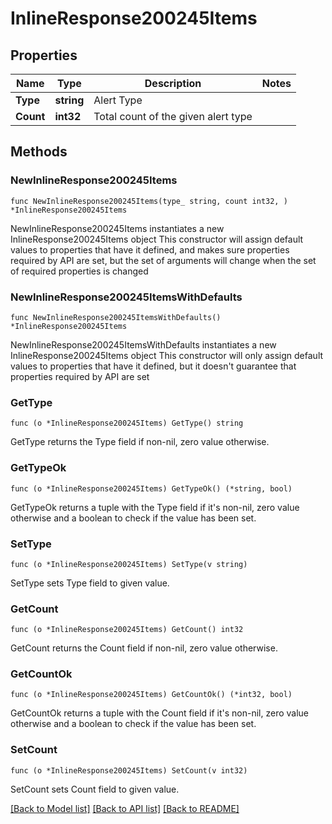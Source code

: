 # InlineResponse200245Items

## Properties

Name | Type | Description | Notes
------------ | ------------- | ------------- | -------------
**Type** | **string** | Alert Type | 
**Count** | **int32** | Total count of the given alert type | 

## Methods

### NewInlineResponse200245Items

`func NewInlineResponse200245Items(type_ string, count int32, ) *InlineResponse200245Items`

NewInlineResponse200245Items instantiates a new InlineResponse200245Items object
This constructor will assign default values to properties that have it defined,
and makes sure properties required by API are set, but the set of arguments
will change when the set of required properties is changed

### NewInlineResponse200245ItemsWithDefaults

`func NewInlineResponse200245ItemsWithDefaults() *InlineResponse200245Items`

NewInlineResponse200245ItemsWithDefaults instantiates a new InlineResponse200245Items object
This constructor will only assign default values to properties that have it defined,
but it doesn't guarantee that properties required by API are set

### GetType

`func (o *InlineResponse200245Items) GetType() string`

GetType returns the Type field if non-nil, zero value otherwise.

### GetTypeOk

`func (o *InlineResponse200245Items) GetTypeOk() (*string, bool)`

GetTypeOk returns a tuple with the Type field if it's non-nil, zero value otherwise
and a boolean to check if the value has been set.

### SetType

`func (o *InlineResponse200245Items) SetType(v string)`

SetType sets Type field to given value.


### GetCount

`func (o *InlineResponse200245Items) GetCount() int32`

GetCount returns the Count field if non-nil, zero value otherwise.

### GetCountOk

`func (o *InlineResponse200245Items) GetCountOk() (*int32, bool)`

GetCountOk returns a tuple with the Count field if it's non-nil, zero value otherwise
and a boolean to check if the value has been set.

### SetCount

`func (o *InlineResponse200245Items) SetCount(v int32)`

SetCount sets Count field to given value.



[[Back to Model list]](../README.md#documentation-for-models) [[Back to API list]](../README.md#documentation-for-api-endpoints) [[Back to README]](../README.md)


